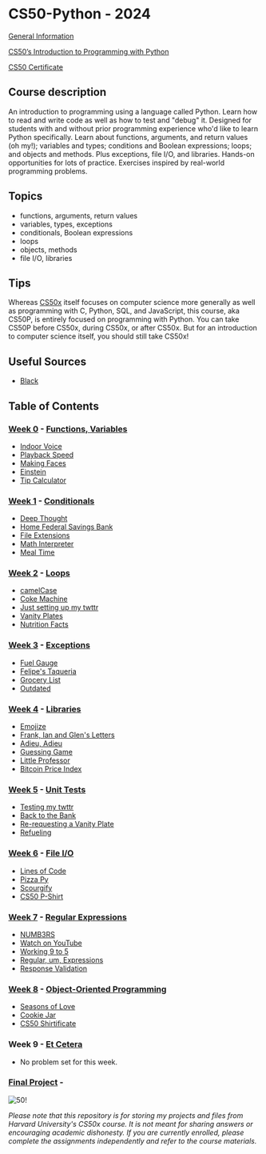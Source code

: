 
# CS50-Python - 2024

[General Information](https://pll.harvard.edu/course/cs50s-introduction-programming-python/2023-05)

[CS50’s Introduction to Programming with Python](https://cs50.harvard.edu/python/2022/)

[CS50 Certificate](https://cs50.harvard.edu/python/2022/certificate/)

## Course description
An introduction to programming using a language called Python. Learn how to read and write code as well as how to test and "debug" it. Designed for students with and without prior programming experience who'd like to learn Python specifically. Learn about functions, arguments, and return values (oh my!); variables and types; conditions and Boolean expressions; loops; and objects and methods. Plus exceptions, file I/O, and libraries. Hands-on opportunities for lots of practice. Exercises inspired by real-world programming problems.



## Topics
* functions, arguments, return values
* variables, types, exceptions
* conditionals, Boolean expressions
* loops
* objects, methods
* file I/O, libraries

## Tips
Whereas [CS50x](https://github.com/yasingunay/CS50x-2023) itself focuses on computer science more generally as well as programming with C, Python, SQL, and JavaScript, this course, aka CS50P, is entirely focused on programming with Python. You can take CS50P before CS50x, during CS50x, or after CS50x. But for an introduction to computer science itself, you should still take CS50x!

## Useful Sources
* [Black](https://pypi.org/project/black/)

## Table of Contents
### [Week 0](/Week%200/) - [Functions, Variables](https://cs50.harvard.edu/python/2022/weeks/0/)
- [Indoor Voice](/Week%200/indoor/)
- [Playback Speed](/Week%200/playback/)
- [Making Faces](/Week%200/faces/)
- [Einstein](/Week%200/einstein/)
- [Tip Calculator](/Week%200/tip/)

### [Week 1](/Week%201/) - [Conditionals](https://cs50.harvard.edu/python/2022/weeks/1/)
- [Deep Thought](/Week%201/deep/)
- [Home Federal Savings Bank](/Week%201/bank/)
- [File Extensions](/Week%201/extensions/)
- [Math Interpreter](/Week%201/interpreter/)
- [Meal Time](/Week%201/meal/)

### [Week 2](/Week%202/) - [Loops](https://cs50.harvard.edu/python/2022/weeks/2/)
- [camelCase](/Week%202/camel/)
- [Coke Machine](/Week%202/coke/)
- [Just setting up my twttr](/Week%202/twttr/)
- [Vanity Plates](/Week%202/plates/)
- [Nutrition Facts](/Week%202/nutrition/)

### [Week 3](/Week%203/) - [Exceptions](https://cs50.harvard.edu/python/2022/weeks/3/)
- [Fuel Gauge](/Week%203/fuel/)
- [Felipe's Taqueria](/Week%203/taqueria/)
- [Grocery List](/Week%203/grocery/)
- [Outdated](/Week%203/outdated/)

### [Week 4](/Week%204/) - [Libraries](https://cs50.harvard.edu/python/2022/weeks/4/)
- [Emojize](/Week%204/emojize/)
- [Frank, Ian and Glen's Letters](/Week%204/figlet/)
- [Adieu, Adieu](/Week%204/adieu/)
- [Guessing Game](/Week%204/game/)
- [Little Professor](/Week%204/professor/)
- [Bitcoin Price Index](/Week%204/bitcoin/)

### [Week 5](/Week%205/) - [Unit Tests](https://cs50.harvard.edu/python/2022/weeks/5/)
- [Testing my twttr](/Week%205/test_twttr/)
- [Back to the Bank](/Week%205/test_bank/)
- [Re-requesting a Vanity Plate](/Week%205/test_plates/)
- [Refueling](/Week%205/test_fuel/)

### [Week 6](/Week%206/) - [File I/O](https://cs50.harvard.edu/python/2022/weeks/6/)
- [Lines of Code](/Week%206/lines/)
- [Pizza Py](/Week%206/pizza/)
- [Scourgify](/Week%206/scourgify/)
- [CS50 P-Shirt](/Week%206/shirt/)

### [Week 7](/Week%207/) - [Regular Expressions](https://cs50.harvard.edu/python/2022/weeks/7/)
- [NUMB3RS](/Week%207/numb3rs/)
- [Watch on YouTube](/Week%207/watch/)
- [Working 9 to 5](/Week%207/working/)
- [Regular, um, Expressions](/Week%207/um/)
- [Response Validation](/Week%207/response/)

### [Week 8](/Week%208/) - [Object-Oriented Programming](https://cs50.harvard.edu/python/2022/weeks/8)
- [Seasons of Love](/Week%208/seasons/)
- [Cookie Jar](/Week%208/jar/)
- [CS50 Shirtificate](/Week%208/shirtificate/)

### Week 9 - [Et Cetera](https://cs50.harvard.edu/python/2022/weeks/9/)
- No problem set for this week.

### [Final Project](https://cs50.harvard.edu/python/2022/project/) - 

![50!](https://miro.medium.com/v2/resize:fit:1400/format:webp/1*IYCifTCCR2ah-79u94Z3wg.png)

*Please note that this repository is for storing my projects and files from Harvard University's CS50x course. It is not meant for sharing answers or encouraging academic dishonesty. If you are currently enrolled, please complete the assignments independently and refer to the course materials.*
